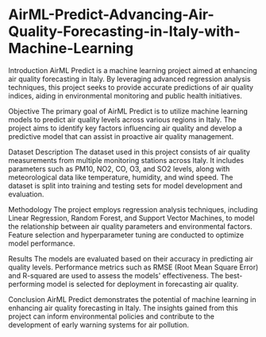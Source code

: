 # AirML-Predict-Advancing-Air-Quality-Forecasting-in-Italy-with-Machine-Learning
Introduction
AirML Predict is a machine learning project aimed at enhancing air quality forecasting in Italy. By leveraging advanced regression analysis techniques, this project seeks to provide accurate predictions of air quality indices, aiding in environmental monitoring and public health initiatives.

Objective
The primary goal of AirML Predict is to utilize machine learning models to predict air quality levels across various regions in Italy. The project aims to identify key factors influencing air quality and develop a predictive model that can assist in proactive air quality management.

Dataset Description
The dataset used in this project consists of air quality measurements from multiple monitoring stations across Italy. It includes parameters such as PM10, NO2, CO, O3, and SO2 levels, along with meteorological data like temperature, humidity, and wind speed. The dataset is split into training and testing sets for model development and evaluation.

Methodology
The project employs regression analysis techniques, including Linear Regression, Random Forest, and Support Vector Machines, to model the relationship between air quality parameters and environmental factors. Feature selection and hyperparameter tuning are conducted to optimize model performance.

Results
The models are evaluated based on their accuracy in predicting air quality levels. Performance metrics such as RMSE (Root Mean Square Error) and R-squared are used to assess the models' effectiveness. The best-performing model is selected for deployment in forecasting air quality.

Conclusion
AirML Predict demonstrates the potential of machine learning in enhancing air quality forecasting in Italy. The insights gained from this project can inform environmental policies and contribute to the development of early warning systems for air pollution.

